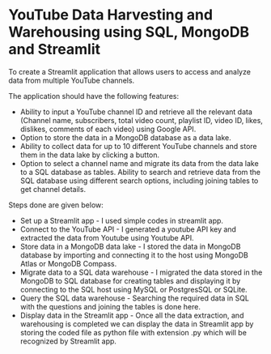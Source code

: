 
# YouTube Data Harvesting and Warehousing using SQL, MongoDB and Streamlit
To create a Streamlit application that allows users to access and analyze data from multiple YouTube channels.

The application should have the following features:
  * Ability to input a YouTube channel ID and retrieve all the relevant data (Channel name, subscribers, total video count, playlist ID, video ID, likes, dislikes, comments of each video) using Google API.
 * Option to store the data in a MongoDB database as a data lake.
 * Ability to collect data for up to 10 different YouTube channels and store them in the data lake by clicking a button.
 * Option to select a channel name and migrate its data from the data lake to a SQL database as tables.
Ability to search and retrieve data from the SQL database using different search options, including joining tables to get channel details.

Steps done are given below:
* Set up a Streamlit app - I used simple codes in streamlit app.
* Connect to the YouTube API - I generated a youtube API key and extracted the data from Youtube using Youtube API.
* Store data in a MongoDB data lake - I stored the data in MongoDB database by importing and connecting it to the host using MongoDB Atlas or MongoDB Compass.
* Migrate data to a SQL data warehouse - I migrated the data stored in the MongoDB to SQL database for creating tables and displaying it by connecting to the SQL host using MySQL or PostgresSQL or SQLite.
* Query the SQL data warehouse - Searching the required data in SQL with the questions and joining the tables is done here.
* Display data in the Streamlit app - Once all the data extraction, and warehousing is completed we can display the data in Streamlit app by storing the coded file as python file with extension .py which will be recognized by Streamlit app.

